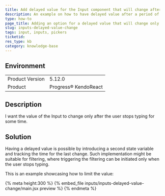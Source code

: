 ```yaml
---
title: Add delayed value for the Input component that will change after a period of time of no typing
description: An example on how to have delayed value after a period of no typing
type: how-to
page_title: Adding an option for a delayed value that will change only after a period of time without typing - KendoReact Input
slug: inputs-delayed-value-change
tags: input, inputs, pickers
ticketid: 
res_type: kb
category: knowledge-base
---
```


## Environment
<table>
    <tbody>
	    <tr>
	    	<td>Product Version</td>
	    	<td>5.12.0</td>
	    </tr>
	    <tr>
	    	<td>Product</td>
	    	<td>Progress® KendoReact</td>
	    </tr>
    </tbody>
</table>


## Description
I want the value of the Input to change only after the user stops typing for some time.

## Solution
Having a delayed value is possible by introducing a second state variable and tracking the time for the last change. Such implementation might be suitable for filtering, where triggering the filtering can be initiated only when the user stops typing.

This is an example showcasing how to limit the value:

{% meta height:300 %}
{% embed_file inputs/inputs-delayed-value-change/main.jsx preview %} 
{% endmeta %}
